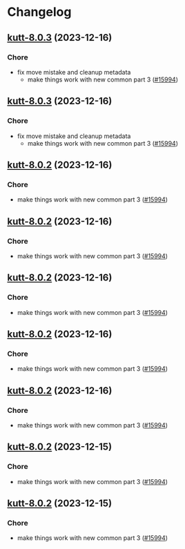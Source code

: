 # Changelog



## [kutt-8.0.3](https://github.com/truecharts/charts/compare/kutt-7.0.3...kutt-8.0.3) (2023-12-16)

### Chore

- fix move mistake and cleanup metadata
  - make things work with new common part 3 ([#15994](https://github.com/truecharts/charts/issues/15994))
  
  


## [kutt-8.0.3](https://github.com/truecharts/charts/compare/kutt-7.0.3...kutt-8.0.3) (2023-12-16)

### Chore

- fix move mistake and cleanup metadata
  - make things work with new common part 3 ([#15994](https://github.com/truecharts/charts/issues/15994))
  
  


## [kutt-8.0.2](https://github.com/truecharts/charts/compare/kutt-7.0.3...kutt-8.0.2) (2023-12-16)

### Chore

- make things work with new common part 3 ([#15994](https://github.com/truecharts/charts/issues/15994))
  
  


## [kutt-8.0.2](https://github.com/truecharts/charts/compare/kutt-7.0.3...kutt-8.0.2) (2023-12-16)

### Chore

- make things work with new common part 3 ([#15994](https://github.com/truecharts/charts/issues/15994))
  
  


## [kutt-8.0.2](https://github.com/truecharts/charts/compare/kutt-7.0.3...kutt-8.0.2) (2023-12-16)

### Chore

- make things work with new common part 3 ([#15994](https://github.com/truecharts/charts/issues/15994))
  
  


## [kutt-8.0.2](https://github.com/truecharts/charts/compare/kutt-7.0.3...kutt-8.0.2) (2023-12-16)

### Chore

- make things work with new common part 3 ([#15994](https://github.com/truecharts/charts/issues/15994))
  
  


## [kutt-8.0.2](https://github.com/truecharts/charts/compare/kutt-7.0.3...kutt-8.0.2) (2023-12-16)

### Chore

- make things work with new common part 3 ([#15994](https://github.com/truecharts/charts/issues/15994))
  
  


## [kutt-8.0.2](https://github.com/truecharts/charts/compare/kutt-7.0.3...kutt-8.0.2) (2023-12-15)

### Chore

- make things work with new common part 3 ([#15994](https://github.com/truecharts/charts/issues/15994))
  
  


## [kutt-8.0.2](https://github.com/truecharts/charts/compare/kutt-7.0.3...kutt-8.0.2) (2023-12-15)

### Chore

- make things work with new common part 3 ([#15994](https://github.com/truecharts/charts/issues/15994))
  
  